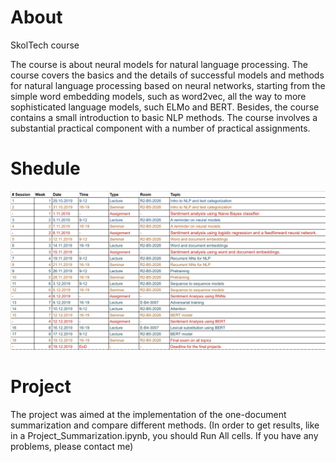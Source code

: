 # About
SkolTech course

The course is about neural models for natural language processing. The course covers the basics and the details of successful models and methods for natural language processing based on neural networks, starting from the simple word embedding models, such as word2vec, all the way to more sophisticated language models, such ELMo and BERT. Besides, the course contains a small introduction to basic NLP methods. The course involves a substantial practical component with a number of practical assignments.

# Shedule
<p align="center">
  <img src="schedule.png" >
</p>

# Project 
The project was aimed at the implementation of the one-document summarization and compare different methods.
(In order to get results, like in a Project_Summarization.ipynb, you should Run All cells. If you have any problems, please contact me)
